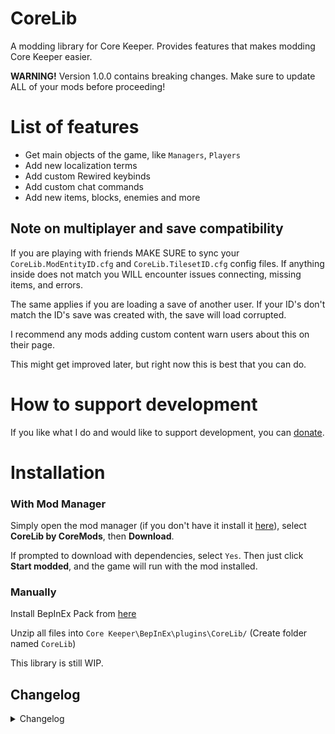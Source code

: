 # CoreLib
A modding library for Core Keeper. Provides features that makes modding Core Keeper easier.

**WARNING!** Version 1.0.0 contains breaking changes. Make sure to update ALL of your mods before proceeding!

# List of features
- Get main objects of the game, like `Managers`, `Players`
- Add new localization terms
- Add custom Rewired keybinds
- Add custom chat commands
- Add new items, blocks, enemies and more

## Note on multiplayer and save compatibility
If you are playing with friends MAKE SURE to sync your `CoreLib.ModEntityID.cfg` and `CoreLib.TilesetID.cfg` config files. If anything inside does not match you WILL encounter issues connecting, missing items, and errors.

The same applies if you are loading a save of another user. If your ID's don't match the ID's save was created with, the save will load corrupted.

I recommend any mods adding custom content warn users about this on their page.

This might get improved later, but right now this is best that you can do.

# How to support development
If you like what I do and would like to support development, you can [donate](https://boosty.to/kremnev8).

# Installation
### With Mod Manager

Simply open the mod manager (if you don't have it install it [here](https://dsp.thunderstore.io/package/ebkr/r2modman/)), select **CoreLib by CoreMods**, then **Download**.

If prompted to download with dependencies, select `Yes`.
Then just click **Start modded**, and the game will run with the mod installed.

### Manually
Install BepInEx Pack from [here](https://core-keeper.thunderstore.io/package/BepInEx/BepInExPack_Core_Keeper/)<br/>

Unzip all files into `Core Keeper\BepInEx\plugins\CoreLib/` (Create folder named `CoreLib`)<br/>

This library is still WIP.

## Changelog
<details>
<summary>Changelog</summary>

### v1.2.4
- Add IDynamicItemHandler interface

### v1.2.3
- Add unboxed variant of NativeList
- Another missed GCHandle in ModProjectile added

### v1.2.2
- Add missing GCHandles

### v1.2.1
- Fixed compatibility with game version 0.5.1.0 and higher
- Stop adding mod workbench when no one uses it

### v1.2.0
- Fixed compatibility with game version 0.5.0.0 and higher
- Chat Commands Module now uses Rewired Keybinds

### v1.1.2
- Fixed crashes and issues when using advanced features of CustomEntityModule

### v1.1.1
- @ `CaptainStupid#8539`: Fix for Localization failing on vanilla ObjectIDs

### v1.1.0
- Update to BepInEx 6.0.0-be.656
- Added Audio Module
- Added Drop Tables module
- Added Mod Resources module
- Added Utils Module
- Significant improvements to Custom Entity Module. Custom almost anything is possible now.

### v1.0.0
**WARNING!** This version contains breaking changes. Make sure to update ALL of your mods before proceeding!
- Refactor project structure. Now using submodules.
- Localization, Rewired keybinds are moved into their own submodule
- Added Chat commands submodule
- Added Custom Entity submodule

### v0.1.1
- Now supports dedicated servers

### v0.1.0
- Added Localization helper class
- Added RewiredKeybinds helper class
- Improve README

### v0.0.1
- Initial Release
</details>
